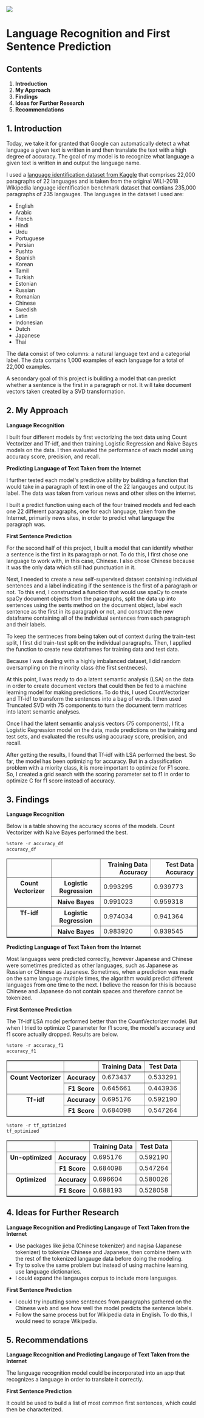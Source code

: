 ![](./README_files/flag.jpg)

# Language Recognition and First Sentence Prediction

## Contents
1. **Introduction**
2. **My Approach**
3. **Findings**
4. **Ideas for Further Research**
5. **Recommendations**

## 1. Introduction
Today, we take it for granted that Google can automatically detect a what language a given text is written in and then translate the text with a high degree of accuracy. The goal of my model is to recognize what language a given text is written in and output the language name.

I used a [language identification dataset from Kaggle](https://www.kaggle.com/datasets/zarajamshaid/language-identification-datasst) that comprises 22,000 paragraphs of 22 languages and is taken from the original WiLI-2018 Wikipedia language identification benchmark dataset that contians 235,000 paragraphs of 235 langauges. The languages in the dataset I used are:
* English
* Arabic
* French
* Hindi
* Urdu
* Portuguese
* Persian
* Pushto
* Spanish
* Korean
* Tamil
* Turkish
* Estonian
* Russian
* Romanian
* Chinese
* Swedish
* Latin
* Indonesian
* Dutch
* Japanese
* Thai

The data consist of two columns: a natural language text and a categorial label. The data contains 1,000 examples of each language for a total of 22,000 examples.

A secondary goal of this project is building a model that can predict whether a sentence is the first in a paragraph or not. It will take document vectors taken created by a SVD transformation.

## 2. My Approach

**Language Recognition**

I built four different models by first vectorizing the text data using Count Vectorizer and Tf-idf, and then training Logistic Regression and Naive Bayes models on the data. I then evaluated the performance of each model using accuracy score, precision, and recall.

**Predicting Language of Text Taken from the Internet**

I further tested each model's predictive ability by building a function that would take in a paragraph of text in one of the 22 langauges and output its label. The data was taken from various news and other sites on the internet.

I built a predict function using each of the four trained models and fed each one 22 different paragraphs, one for each language, taken from the Internet, primarily news sites, in order to predict what language the paragraph was. 

**First Sentence Prediction**

For the second half of this project, I built a model that can identify whether a sentence is the first in its paragraph or not. To do this, I first chose one language to work with, in this case, Chinese. I also chose Chinese because it was the only data which still had punctuation in it. 

Next, I needed to create a new self-supervised dataset containing individual sentences and a label indicating if the sentence is the first of a paragraph or not. To this end, I constructed a function that would use spaCy to create spaCy document objects from the paragraphs, split the data up into sentences using the sents method on the document object, label each sentence as the first in its paragraph or not, and construct the new dataframe containing all of the individual sentences from each paragraph and their labels.

To keep the sentneces from being taken out of context during the train-test split, I first did train-test split on the individual paragraphs. Then, I applied the function to create new dataframes for training data and test data.

Because I was dealing with a highly imbalanced dataset, I did random oversampling on the minority class (the first sentneces).

At this point, I was ready to do a latent semantic analysis (LSA) on the data in order to create document vectors that could then be fed to a machine learning model for making predictions. To do this, I used CountVectorizer and Tf-idf to transform the sentences into a bag of words. I then used Truncated SVD with 75 components to turn the document term matrices into latent semantic analyses. 

Once I had the latent semantic analysis vectors (75 components), I fit a Logistic Regression model on the data, made predictions on the training and test sets, and evaluated the results using accuracy score, precision, and recall.

After getting the results, I found that Tf-idf with LSA performed the best. So far, the model has been optimizing for accuracy. But in a classification problem with a miority class, it is more important to optimize for F1 score. So, I created a grid search with the scoring parameter set to f1 in order to optimize C for f1 score instead of accuracy. 

## 3. Findings

**Language Recognition**

Below is a table showing the accuracy scores of the models. Count Vectorizer with Naive Bayes performed the best.


```python
%store -r accuracy_df
accuracy_df
```




<div>
<style scoped>
    .dataframe tbody tr th:only-of-type {
        vertical-align: middle;
    }

    .dataframe tbody tr th {
        vertical-align: top;
    }

    .dataframe thead th {
        text-align: right;
    }
</style>
<table border="1" class="dataframe">
  <thead>
    <tr style="text-align: right;">
      <th></th>
      <th></th>
      <th>Training Data Accuracy</th>
      <th>Test Data Accuracy</th>
    </tr>
  </thead>
  <tbody>
    <tr>
      <th rowspan="2" valign="top">Count Vectorizer</th>
      <th>Logistic Regression</th>
      <td>0.993295</td>
      <td>0.939773</td>
    </tr>
    <tr>
      <th>Naive Bayes</th>
      <td>0.991023</td>
      <td>0.959318</td>
    </tr>
    <tr>
      <th rowspan="2" valign="top">Tf-idf</th>
      <th>Logistic Regression</th>
      <td>0.974034</td>
      <td>0.941364</td>
    </tr>
    <tr>
      <th>Naive Bayes</th>
      <td>0.983920</td>
      <td>0.939545</td>
    </tr>
  </tbody>
</table>
</div>



**Predicting Language of Text Taken from the Internet**

Most languages were predicted correctly, however Japanese and Chinese were sometimes predicted as other languages, such as Japanese as Russian or Chinese as Japanese. Sometimes, when a prediction was made on the same language multiple times, the algorithm would predict different languages from one time to the next. I believe the reason for this is because Chinese and Japanese do not contain spaces and therefore cannot be tokenized.

**First Sentence Prediction**

The Tf-idf LSA model performed better than the CountVectorizer model. But when I tried to optimize C parameter for f1 score, the model's accuracy and f1 score actually dropped. Results are below.


```python
%store -r accuracy_f1
accuracy_f1
```




<div>
<style scoped>
    .dataframe tbody tr th:only-of-type {
        vertical-align: middle;
    }

    .dataframe tbody tr th {
        vertical-align: top;
    }

    .dataframe thead th {
        text-align: right;
    }
</style>
<table border="1" class="dataframe">
  <thead>
    <tr style="text-align: right;">
      <th></th>
      <th></th>
      <th>Training Data</th>
      <th>Test Data</th>
    </tr>
  </thead>
  <tbody>
    <tr>
      <th rowspan="2" valign="top">Count Vectorizer</th>
      <th>Accuracy</th>
      <td>0.673437</td>
      <td>0.533291</td>
    </tr>
    <tr>
      <th>F1 Score</th>
      <td>0.645661</td>
      <td>0.443936</td>
    </tr>
    <tr>
      <th rowspan="2" valign="top">Tf-idf</th>
      <th>Accuracy</th>
      <td>0.695176</td>
      <td>0.592190</td>
    </tr>
    <tr>
      <th>F1 Score</th>
      <td>0.684098</td>
      <td>0.547264</td>
    </tr>
  </tbody>
</table>
</div>




```python
%store -r tf_optimized
tf_optimized
```




<div>
<style scoped>
    .dataframe tbody tr th:only-of-type {
        vertical-align: middle;
    }

    .dataframe tbody tr th {
        vertical-align: top;
    }

    .dataframe thead th {
        text-align: right;
    }
</style>
<table border="1" class="dataframe">
  <thead>
    <tr style="text-align: right;">
      <th></th>
      <th></th>
      <th>Training Data</th>
      <th>Test Data</th>
    </tr>
  </thead>
  <tbody>
    <tr>
      <th rowspan="2" valign="top">Un-optimized</th>
      <th>Accuracy</th>
      <td>0.695176</td>
      <td>0.592190</td>
    </tr>
    <tr>
      <th>F1 Score</th>
      <td>0.684098</td>
      <td>0.547264</td>
    </tr>
    <tr>
      <th rowspan="2" valign="top">Optimized</th>
      <th>Accuracy</th>
      <td>0.696604</td>
      <td>0.580026</td>
    </tr>
    <tr>
      <th>F1 Score</th>
      <td>0.688193</td>
      <td>0.528058</td>
    </tr>
  </tbody>
</table>
</div>



## 4. Ideas for Further Research

**Language Recognition and Predicting Langauge of Text Taken from the Internet**

* Use packages like jieba (Chinese tokenizer) and nagisa (Japanese tokenizer) to tokenize Chinese and Japanese, then combine them with the rest of the tokenized langauge data before doing the modeling.
* Try to solve the same problem but instead of using machine learning, use language dictionaries.
* I could expand the langauges corpus to include more languages.

**First Sentence Prediction**

* I could try inputting some sentences from paragraphs gathered on the Chinese web and see how well the model predicts the sentence labels.
* Follow the same process but for Wikipedia data in English. To do this, I would need to scrape Wikipedia.


## 5. Recommendations

**Language Recognition and Predicting Langauge of Text Taken from the Internet**

The language recognition model could be incorporated into an app that recognizes a language in order to translate it correctly.

**First Sentence Prediction**

It could be used to build a list of most common first sentences, which could then be characterized. 
